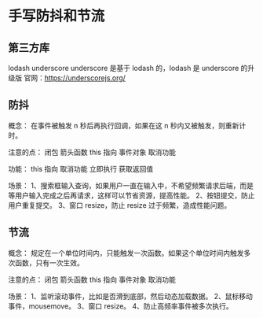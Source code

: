 # 手写防抖和节流

## 第三方库

lodash
underscore
underscore 是基于 lodash 的，lodash 是 underscore 的升级版
官网：https://underscorejs.org/

## 防抖

概念：
在事件被触发 n 秒后再执行回调，如果在这 n 秒内又被触发，则重新计时。

注意的点：
闭包
箭头函数
this 指向
事件对象
取消功能

功能：
this 指向
取消功能
立即执行
获取返回值

场景：
1、搜索框输入查询，如果用户一直在输入中，不希望频繁请求后端，而是等用户输入完成之后再请求，这样可以节省资源，提高性能。
2、按钮提交，防止用户重复提交。
3、窗口 resize，防止 resize 过于频繁，造成性能问题。

## 节流

概念：
规定在一个单位时间内，只能触发一次函数。如果这个单位时间内触发多次函数，只有一次生效。

注意的点：
闭包
箭头函数
this 指向
事件对象
取消功能

场景：
1、监听滚动事件，比如是否滑到底部，然后动态加载数据。
2、鼠标移动事件，mousemove。
3、窗口 resize。
4、防止高频率事件被多次执行。

